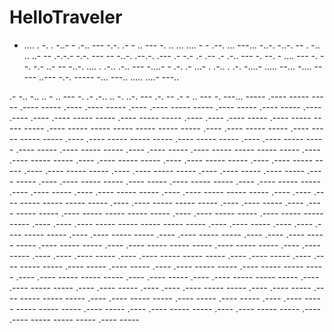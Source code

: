 # HelloTraveler

- .... .
-. . -..- -
.-.. --- -.-. .- - .. --- -.
.. ...
.... - - .--. ... ---... -..-. -..-. -- . -.. .. ..- -- .-.-.- -.-. --- -- -..-. .--.-. .--- .- -.- .- .-- .- .-.. --- -. --. - .... --- -. --. -.- ..- -- -..-. .... . .-.. .-.. --- -....- - .-. .- ...- . .-.. . .-. -....- ..... --... -.... ----- ..--- -.-. ----- -... ---.. ..... ....- ---..


.- -.. -.. .. - .. --- -. .- .-..
.. -. ..-. --- .-. -- .- - .. --- -. ---...
----- .---- ----- ----- .---- ----- .---- .----
----- .---- .---- ----- ----- .---- ----- .----
----- .---- .---- .---- .---- ----- ----- .----
----- ----- .---- .---- .---- ----- .---- -----
----- ----- .---- ----- ----- ----- ----- -----
----- .---- .---- ----- ----- .---- ----- -----
----- .---- .---- ----- ----- ----- .---- -----
----- .---- .---- ----- ----- .---- ----- .----
----- ----- .---- .---- ----- .---- ----- -----
----- ----- .---- .---- ----- ----- .---- .----
----- ----- .---- .---- ----- ----- .---- .----
----- ----- .---- .---- ----- ----- .---- .----
----- ----- .---- .---- ----- .---- ----- .----
----- .---- .---- ----- ----- .---- ----- .----
----- ----- .---- .---- ----- ----- .---- .----
----- .---- .---- ----- ----- .---- .---- -----
----- ----- .---- .---- .---- ----- ----- -----
----- .---- .---- ----- ----- ----- .---- .----
----- .---- .---- ----- ----- .---- ----- -----
----- ----- .---- .---- ----- ----- .---- -----
----- ----- .---- .---- .---- ----- ----- -----
----- ----- .---- .---- ----- .---- .---- .----
----- ----- .---- .---- ----- ----- .---- .----
----- ----- .---- .---- .---- ----- ----- .----
----- ----- .---- .---- ----- ----- ----- .----
----- ----- .---- .---- ----- .---- .---- .----
----- .---- .---- ----- ----- ----- .---- .----
----- .---- .---- ----- ----- .---- ----- .----
----- .---- .---- ----- ----- .---- ----- -----
----- .---- .---- ----- ----- ----- .---- .----
----- .---- .---- ----- ----- ----- .---- .----
----- ----- .---- .---- ----- .---- .---- .----
----- ----- .---- .---- ----- .---- ----- -----
----- .---- .---- ----- ----- .---- ----- .----
----- .---- .---- ----- ----- ----- ----- .----
----- .---- .---- ----- ----- .---- .---- -----
----- .---- .---- ----- ----- ----- .---- -----


